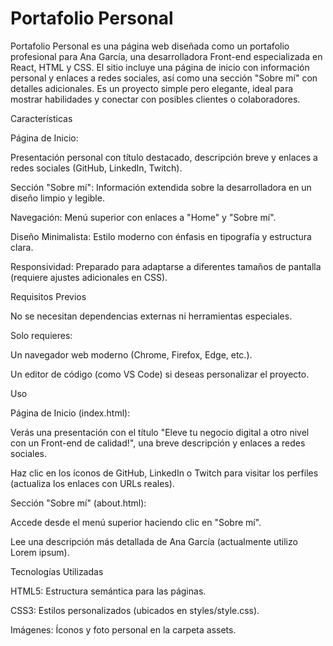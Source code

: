 # Portafolio Personal

Portafolio Personal es una página web diseñada como un portafolio profesional para Ana García, una desarrolladora Front-end especializada en React, HTML y CSS. El sitio incluye una página de inicio con información personal y enlaces a redes sociales, así como una sección "Sobre mí" con detalles adicionales. Es un proyecto simple pero elegante, ideal para mostrar habilidades y conectar con posibles clientes o colaboradores.

Características


Página de Inicio: 

Presentación personal con título destacado, descripción breve y enlaces a redes sociales (GitHub, LinkedIn, Twitch).

Sección "Sobre mí": Información extendida sobre la desarrolladora en un diseño limpio y legible.

Navegación: Menú superior con enlaces a "Home" y "Sobre mí".

Diseño Minimalista: Estilo moderno con énfasis en tipografía y estructura clara.

Responsividad: Preparado para adaptarse a diferentes tamaños de pantalla (requiere ajustes adicionales en CSS).

Requisitos Previos

No se necesitan dependencias externas ni herramientas especiales.

Solo requieres:

Un navegador web moderno (Chrome, Firefox, Edge, etc.).

Un editor de código (como VS Code) si deseas personalizar el proyecto.

Uso

Página de Inicio (index.html):

Verás una presentación con el título "Eleve tu negocio digital a otro nivel con un Front-end de calidad!", una breve descripción y enlaces a redes sociales.

Haz clic en los íconos de GitHub, LinkedIn o Twitch para visitar los perfiles (actualiza los enlaces con URLs reales).

Sección "Sobre mí" (about.html):

Accede desde el menú superior haciendo clic en "Sobre mí".

Lee una descripción más detallada de Ana García (actualmente utilizo Lorem ipsum).

Tecnologías Utilizadas

HTML5: Estructura semántica para las páginas.

CSS3: Estilos personalizados (ubicados en styles/style.css).

Imágenes: Íconos y foto personal en la carpeta assets.



